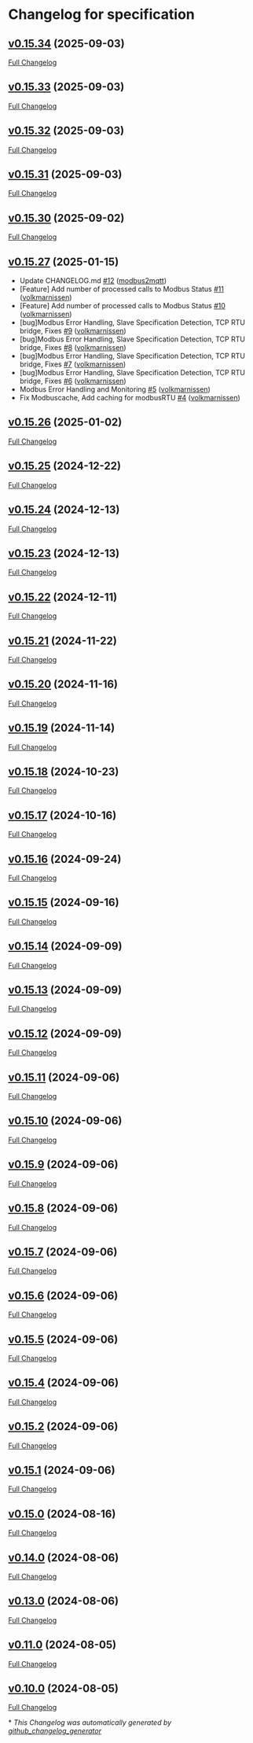 # Changelog for specification

## [v0.15.34](https://github.com/modbus2mqtt/specification/tree/v0.15.34) (2025-09-03)

[Full Changelog](https://github.com/modbus2mqtt/specification/compare/v0.15.33...v0.15.34)

## [v0.15.33](https://github.com/modbus2mqtt/specification/tree/v0.15.33) (2025-09-03)

[Full Changelog](https://github.com/modbus2mqtt/specification/compare/v0.15.32...v0.15.33)

## [v0.15.32](https://github.com/modbus2mqtt/specification/tree/v0.15.32) (2025-09-03)

[Full Changelog](https://github.com/modbus2mqtt/specification/compare/v0.15.31...v0.15.32)

## [v0.15.31](https://github.com/modbus2mqtt/specification/tree/v0.15.31) (2025-09-03)

[Full Changelog](https://github.com/modbus2mqtt/specification/compare/v0.15.30...v0.15.31)

## [v0.15.30](https://github.com/modbus2mqtt/specification/tree/v0.15.30) (2025-09-02)

[Full Changelog](https://github.com/modbus2mqtt/specification/compare/v0.15.29...v0.15.30)

## [v0.15.27](https://github.com/volkmarnissen/specification/tree/v0.15.27) (2025-01-15)

- Update CHANGELOG.md [\#12](https://github.com/modbus2mqtt/specification/pull/12) ([modbus2mqtt](https://github.com/modbus2mqtt))
- \[Feature\] Add number of processed calls to Modbus Status [\#11](https://github.com/modbus2mqtt/specification/pull/11) ([volkmarnissen](https://github.com/volkmarnissen))
- \[Feature\] Add number of processed calls to Modbus Status [\#10](https://github.com/modbus2mqtt/specification/pull/10) ([volkmarnissen](https://github.com/volkmarnissen))
- \[bug\]Modbus Error Handling, Slave Specification Detection, TCP RTU bridge, Fixes [\#9](https://github.com/modbus2mqtt/specification/pull/9) ([volkmarnissen](https://github.com/volkmarnissen))
- \[bug\]Modbus Error Handling, Slave Specification Detection, TCP RTU bridge, Fixes [\#8](https://github.com/modbus2mqtt/specification/pull/8) ([volkmarnissen](https://github.com/volkmarnissen))
- \[bug\]Modbus Error Handling, Slave Specification Detection, TCP RTU bridge, Fixes [\#7](https://github.com/modbus2mqtt/specification/pull/7) ([volkmarnissen](https://github.com/volkmarnissen))
- \[bug\]Modbus Error Handling, Slave Specification Detection, TCP RTU bridge, Fixes [\#6](https://github.com/modbus2mqtt/specification/pull/6) ([volkmarnissen](https://github.com/volkmarnissen))
- Modbus Error Handling and Monitoring [\#5](https://github.com/modbus2mqtt/specification/pull/5) ([volkmarnissen](https://github.com/volkmarnissen))
- Fix Modbuscache, Add caching for modbusRTU [\#4](https://github.com/modbus2mqtt/specification/pull/4) ([volkmarnissen](https://github.com/volkmarnissen))

## [v0.15.26](https://github.com/volkmarnissen/specification/tree/v0.15.26) (2025-01-02)

[Full Changelog](https://github.com/volkmarnissen/specification/compare/v0.15.25...v0.15.26)

## [v0.15.25](https://github.com/volkmarnissen/specification/tree/v0.15.25) (2024-12-22)

[Full Changelog](https://github.com/volkmarnissen/specification/compare/v0.15.24...v0.15.25)

## [v0.15.24](https://github.com/volkmarnissen/specification/tree/v0.15.24) (2024-12-13)

[Full Changelog](https://github.com/volkmarnissen/specification/compare/v0.15.23...v0.15.24)

## [v0.15.23](https://github.com/volkmarnissen/specification/tree/v0.15.23) (2024-12-13)

[Full Changelog](https://github.com/volkmarnissen/specification/compare/v0.15.22...v0.15.23)

## [v0.15.22](https://github.com/volkmarnissen/specification/tree/v0.15.22) (2024-12-11)

[Full Changelog](https://github.com/volkmarnissen/specification/compare/v0.15.21...v0.15.22)

## [v0.15.21](https://github.com/volkmarnissen/specification/tree/v0.15.21) (2024-11-22)

[Full Changelog](https://github.com/volkmarnissen/specification/compare/v0.15.20...v0.15.21)

## [v0.15.20](https://github.com/volkmarnissen/specification/tree/v0.15.20) (2024-11-16)

[Full Changelog](https://github.com/volkmarnissen/specification/compare/v0.15.19...v0.15.20)

## [v0.15.19](https://github.com/volkmarnissen/specification/tree/v0.15.19) (2024-11-14)

[Full Changelog](https://github.com/volkmarnissen/specification/compare/v0.15.18...v0.15.19)

## [v0.15.18](https://github.com/volkmarnissen/specification/tree/v0.15.18) (2024-10-23)

[Full Changelog](https://github.com/volkmarnissen/specification/compare/v0.15.17...v0.15.18)

## [v0.15.17](https://github.com/volkmarnissen/specification/tree/v0.15.17) (2024-10-16)

[Full Changelog](https://github.com/volkmarnissen/specification/compare/v0.15.16...v0.15.17)

## [v0.15.16](https://github.com/volkmarnissen/specification/tree/v0.15.16) (2024-09-24)

[Full Changelog](https://github.com/volkmarnissen/specification/compare/v0.15.15...v0.15.16)

## [v0.15.15](https://github.com/volkmarnissen/specification/tree/v0.15.15) (2024-09-16)

[Full Changelog](https://github.com/volkmarnissen/specification/compare/v0.15.14...v0.15.15)

## [v0.15.14](https://github.com/volkmarnissen/specification/tree/v0.15.14) (2024-09-09)

[Full Changelog](https://github.com/volkmarnissen/specification/compare/v0.15.13...v0.15.14)

## [v0.15.13](https://github.com/volkmarnissen/specification/tree/v0.15.13) (2024-09-09)

[Full Changelog](https://github.com/volkmarnissen/specification/compare/v0.15.12...v0.15.13)

## [v0.15.12](https://github.com/volkmarnissen/specification/tree/v0.15.12) (2024-09-09)

[Full Changelog](https://github.com/volkmarnissen/specification/compare/v0.15.11...v0.15.12)

## [v0.15.11](https://github.com/volkmarnissen/specification/tree/v0.15.11) (2024-09-06)

[Full Changelog](https://github.com/volkmarnissen/specification/compare/v0.15.10...v0.15.11)

## [v0.15.10](https://github.com/volkmarnissen/specification/tree/v0.15.10) (2024-09-06)

[Full Changelog](https://github.com/volkmarnissen/specification/compare/v0.15.9...v0.15.10)

## [v0.15.9](https://github.com/volkmarnissen/specification/tree/v0.15.9) (2024-09-06)

[Full Changelog](https://github.com/volkmarnissen/specification/compare/v0.15.8...v0.15.9)

## [v0.15.8](https://github.com/volkmarnissen/specification/tree/v0.15.8) (2024-09-06)

[Full Changelog](https://github.com/volkmarnissen/specification/compare/v0.15.7...v0.15.8)

## [v0.15.7](https://github.com/volkmarnissen/specification/tree/v0.15.7) (2024-09-06)

[Full Changelog](https://github.com/volkmarnissen/specification/compare/v0.15.6...v0.15.7)

## [v0.15.6](https://github.com/volkmarnissen/specification/tree/v0.15.6) (2024-09-06)

[Full Changelog](https://github.com/volkmarnissen/specification/compare/v0.15.5...v0.15.6)

## [v0.15.5](https://github.com/volkmarnissen/specification/tree/v0.15.5) (2024-09-06)

[Full Changelog](https://github.com/volkmarnissen/specification/compare/v0.15.4...v0.15.5)

## [v0.15.4](https://github.com/volkmarnissen/specification/tree/v0.15.4) (2024-09-06)

[Full Changelog](https://github.com/volkmarnissen/specification/compare/v0.15.2...v0.15.4)

## [v0.15.2](https://github.com/volkmarnissen/specification/tree/v0.15.2) (2024-09-06)

[Full Changelog](https://github.com/volkmarnissen/specification/compare/v0.15.1...v0.15.2)

## [v0.15.1](https://github.com/volkmarnissen/specification/tree/v0.15.1) (2024-09-06)

[Full Changelog](https://github.com/volkmarnissen/specification/compare/v0.15.0...v0.15.1)

## [v0.15.0](https://github.com/volkmarnissen/specification/tree/v0.15.0) (2024-08-16)

[Full Changelog](https://github.com/volkmarnissen/specification/compare/v0.14.0...v0.15.0)

## [v0.14.0](https://github.com/volkmarnissen/specification/tree/v0.14.0) (2024-08-06)

[Full Changelog](https://github.com/volkmarnissen/specification/compare/v0.13.0...v0.14.0)

## [v0.13.0](https://github.com/volkmarnissen/specification/tree/v0.13.0) (2024-08-06)

[Full Changelog](https://github.com/volkmarnissen/specification/compare/v0.11.0...v0.13.0)

## [v0.11.0](https://github.com/volkmarnissen/specification/tree/v0.11.0) (2024-08-05)

[Full Changelog](https://github.com/volkmarnissen/specification/compare/v0.10.0...v0.11.0)

## [v0.10.0](https://github.com/volkmarnissen/specification/tree/v0.10.0) (2024-08-05)

[Full Changelog](https://github.com/volkmarnissen/specification/compare/85794b96890740e84fdfa76f0d2fe3737b18f58e...v0.10.0)



\* *This Changelog was automatically generated by [github_changelog_generator](https://github.com/github-changelog-generator/github-changelog-generator)*
